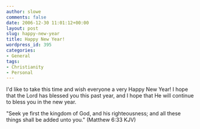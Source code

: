 ```yaml
---
author: slowe
comments: false
date: 2006-12-30 11:01:12+00:00
layout: post
slug: happy-new-year
title: Happy New Year!
wordpress_id: 395
categories:
- General
tags:
- Christianity
- Personal
---
```


I'd like to take this time and wish everyone a very Happy New Year! I hope that the Lord has blessed you this past year, and I hope that He will continue to bless you in the new year.

"Seek ye first the kingdom of God, and his righteousness; and all these things shall be added unto you." (Matthew 6:33 KJV)
